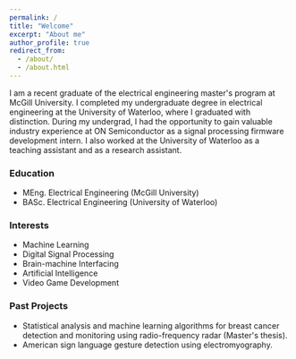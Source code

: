 ```yaml
---
permalink: /
title: "Welcome"
excerpt: "About me"
author_profile: true
redirect_from:
  - /about/
  - /about.html
---
```


I am a recent graduate of the electrical engineering master's program at McGill University. I completed my undergraduate degree in electrical engineering at the University of Waterloo, where I graduated with distinction. During my undergrad, I had the opportunity to gain valuable industry experience at ON Semiconductor as a signal processing firmware development intern. I also worked at the University of Waterloo as a teaching assistant and as a research assistant.

### Education
* MEng. Electrical Engineering (McGill University)
* BASc. Electrical Engineering (University of Waterloo)

### Interests
* Machine Learning
* Digital Signal Processing
* Brain-machine Interfacing
* Artificial Intelligence
* Video Game Development 

### Past Projects
* Statistical analysis and machine learning algorithms for breast cancer detection and monitoring using radio-frequency radar (Master's thesis).
* American sign language gesture detection using electromyography.
